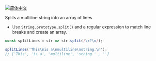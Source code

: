 
<a href="./README.zh-CN.md" target="_blank"><img src="https://img.shields.io/badge/-%E7%AE%80%E4%BD%93%E4%B8%AD%E6%96%87-gray" alt="简体中文"/></a>

Splits a multiline string into an array of lines.

- Use `String.prototype.split()` and a regular expression to match line breaks and create an array.

```js
const splitLines = str => str.split(/\r?\n/);
```

```js
splitLines('This\nis a\nmultiline\nstring.\n');
// ['This', 'is a', 'multiline', 'string.' , '']
```
